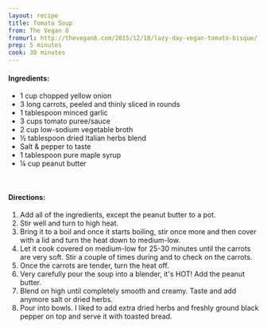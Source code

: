 ```yaml
---
layout: recipe
title: Tomato Soup
from: The Vegan 8
fromurl: http://thevegan8.com/2015/12/18/lazy-day-vegan-tomato-bisque/
prep: 5 minutes
cook: 30 minutes
---
```


#### Ingredients:

* 1 cup chopped yellow onion
* 3 long carrots, peeled and thinly sliced in rounds
* 1 tablespoon minced garlic 
* 3 cups tomato puree/sauce 
* 2 cup low-sodium vegetable broth
* ½ tablespoon dried Italian herbs blend 
* Salt & pepper to taste
* 1 tablespoon pure maple syrup
* ¼ cup peanut butter

<br>

#### Directions:

1. Add all of the ingredients, except the peanut butter to a pot. 
2. Stir well and turn to high heat. 
3. Bring it to a boil and once it starts boiling, stir once more and then cover with a lid and turn the heat down to medium-low. 
4. Let it cook covered on medium-low for 25-30 minutes until the carrots are very soft. Stir a couple of times during and to check on the carrots.
5. Once the carrots are tender, turn the heat off. 
6. Very carefully pour the soup into a blender, it's HOT! Add the peanut butter.
7. Blend on high until completely smooth and creamy. Taste and add anymore salt or dried herbs. 
8. Pour into bowls. I liked to add extra dried herbs and freshly ground black pepper on top and serve it with toasted bread.
